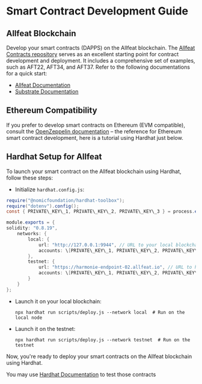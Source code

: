 # Smart Contract Development Guide

## Allfeat Blockchain

Develop your smart contracts (DAPPS) on the Allfeat blockchain. The [Allfeat Contracts repository](https://github.com/Allfeat/allfeat-contracts) serves as an excellent starting point for contract development and deployment. It includes a comprehensive set of examples, such as AFT22, AFT34, and AFT37. Refer to the following documentations for a quick start:

- [Allfeat Documentation](https://docs.allfeat.org/)
- [Substrate Documentation](https://docs.substrate.io/)

## Ethereum Compatibility

If you prefer to develop smart contracts on Ethereum (EVM compatible), consult the [OpenZeppelin documentation](https://docs.openzeppelin.com/) – the reference for Ethereum smart contract development, here is a tutorial using Hardhat just below.

## Hardhat Setup for Allfeat

To launch your smart contract on the Allfeat blockchain using Hardhat, follow these steps:

- Initialize `hardhat.config.js`:

```java
require("@nomicfoundation/hardhat-toolbox");
require("dotenv").config();
const { PRIVATE\_KEY\_1, PRIVATE\_KEY\_2, PRIVATE\_KEY\_3 } = process.env;

module.exports = {
solidity: "0.8.19",
    networks: {
        local: {
            url: "http://127.0.0.1:9944", // URL to your local blockchain
            accounts: \[PRIVATE\_KEY\_1, PRIVATE\_KEY\_2, PRIVATE\_KEY\_3\].filter((pk) => pk !== undefined) // Filter out undefined keys
        },
        testnet: {
            url: "https://harmonie-endpoint-02.allfeat.io", // URL to harmony testnet
            accounts: \[PRIVATE\_KEY\_1, PRIVATE\_KEY\_2, PRIVATE\_KEY\_3\].filter((pk) => pk !== undefined) // Filter out undefined keys
        }
    }
};
```

- Launch it on your local blockchain:

    ```
    npx hardhat run scripts/deploy.js --network local  # Run on the local node
    ```

- Launch it on the testnet:

    ```
    npx hardhat run scripts/deploy.js --network testnet  # Run on the testnet
    ```

Now, you're ready to deploy your smart contracts on the Allfeat blockchain using Hardhat.

You may use [Hardhat Documentation](https://hardhat.org/tutorial/testing-contracts) to test those contracts
